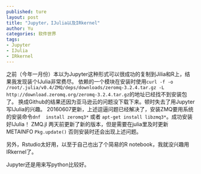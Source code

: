 ```yaml
---
published: ture
layout: post
title: "Jupyter，IJulia以及IRkernel"
author: Yu
categories: 软件世界
tags:
- Jupyter
- IJulia
- IRkernel
---
```


之前（今年一月份）本以为Jupyter这种形式可以很成功的复制到Jilia和R上，结果我发现装个IJulia非常费尽。
依赖的一个模块在安装时使用`curl -f -o /root/.julia/v0.4/ZMQ/deps/downloads/zeromq-3.2.4.tar.gz -L http://download.zeromq.org/zeromq-3.2.4.tar.gz`的地址已经找不到安装包了。
换成Github的结果还因为亚马逊云的问题没下载下来。顿时失去了用Jupyter写IJulia的兴趣。
20160607更新，上述逗逼问题已经解决了，安装ZMQ要用系统的安装命令`dnf  install zeromq3*` 或者 `apt-get install libzmq3*`。成功安装好IJulia！
ZMQ.jl 两天前更新了新的版本，但是需要在julia里及时更新METAINFO `Pkg.update()` 否则安装时还会出现上述问题。

另外，Rstudio太好用，以至于自己也出了个简易的R notebook，我就没兴趣用IRkernel了。

Jupyter还是用来写python比较好。

